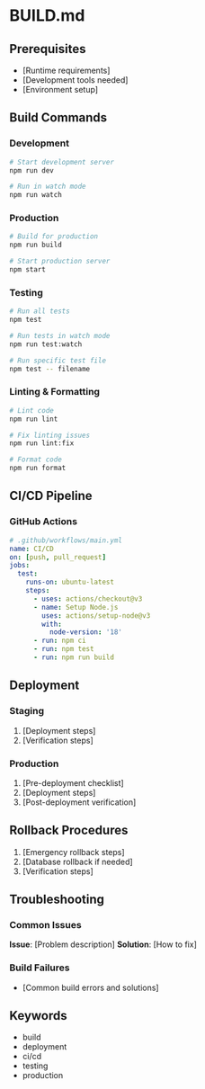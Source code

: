 # BUILD.md

## Prerequisites
- [Runtime requirements]
- [Development tools needed]
- [Environment setup]

## Build Commands

### Development
```bash
# Start development server
npm run dev

# Run in watch mode
npm run watch
```

### Production
```bash
# Build for production
npm run build

# Start production server
npm start
```

### Testing
```bash
# Run all tests
npm test

# Run tests in watch mode
npm run test:watch

# Run specific test file
npm test -- filename
```

### Linting & Formatting
```bash
# Lint code
npm run lint

# Fix linting issues
npm run lint:fix

# Format code
npm run format
```

## CI/CD Pipeline

### GitHub Actions
```yaml
# .github/workflows/main.yml
name: CI/CD
on: [push, pull_request]
jobs:
  test:
    runs-on: ubuntu-latest
    steps:
      - uses: actions/checkout@v3
      - name: Setup Node.js
        uses: actions/setup-node@v3
        with:
          node-version: '18'
      - run: npm ci
      - run: npm test
      - run: npm run build
```

## Deployment

### Staging
1. [Deployment steps]
2. [Verification steps]

### Production
1. [Pre-deployment checklist]
2. [Deployment steps]
3. [Post-deployment verification]

## Rollback Procedures
1. [Emergency rollback steps]
2. [Database rollback if needed]
3. [Verification steps]

## Troubleshooting

### Common Issues
**Issue**: [Problem description]
**Solution**: [How to fix]

### Build Failures
- [Common build errors and solutions]

## Keywords <!-- #keywords -->
- build
- deployment
- ci/cd
- testing
- production